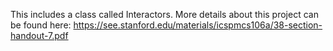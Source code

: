 This includes a class called Interactors. More details about this project can be found here: https://see.stanford.edu/materials/icspmcs106a/38-section-handout-7.pdf
